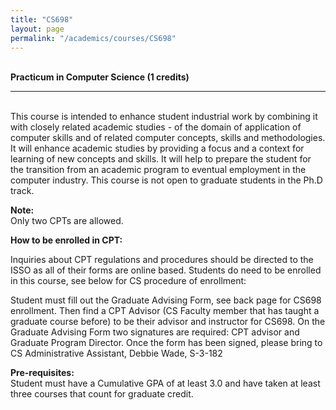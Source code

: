 ```yaml
---
title: "CS698"
layout: page
permalink: "/academics/courses/CS698"
---
```




\
**Practicum in Computer Science (1 credits)**

---

\
This course is intended to enhance student industrial work by combining it with closely related academic studies - of the domain of application of computer skills and of related computer concepts, skills and methodologies. It will enhance academic studies by providing a focus and a context for learning of new concepts and skills. It will help to prepare the student for the transition from an academic program to eventual employment in the computer industry. This course is not open to graduate students in the Ph.D track.

**Note:**
\
Only two CPTs are allowed.

**How to be enrolled in CPT:**

Inquiries about CPT regulations and procedures should be directed to the ISSO as all of their forms are online based. Students do need to be enrolled in this course, see below for CS procedure of enrollment:

Student must fill out the Graduate Advising Form, see back page for CS698 enrollment. Then find a CPT Advisor (CS Faculty member that has taught a graduate course before) to be their advisor and instructor for CS698. On the Graduate Advising Form two signatures are required: CPT advisor and Graduate Program Director. Once the form has been signed, please bring to CS Administrative Assistant, Debbie Wade, S-3-182

**Pre-requisites:**
\
Student must have a Cumulative GPA of at least 3.0 and have taken at least three courses that count for graduate credit.
